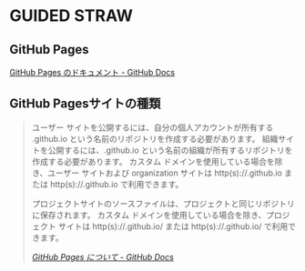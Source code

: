 # GUIDED STRAW

## GitHub Pages

[GitHub Pages のドキュメント - GitHub Docs](https://docs.github.com/ja/pages)

## GitHub Pagesサイトの種類

> ユーザー サイトを公開するには、自分の個人アカウントが所有する <username>.github.io という名前のリポジトリを作成する必要があります。 組織サイトを公開するには、<organization>.github.io という名前の組織が所有するリポジトリを作成する必要があります。 カスタム ドメインを使用している場合を除き、ユーザー サイトおよび organization サイトは http(s)://<username>.github.io または http(s)://<organization>.github.io で利用できます。
> 
> プロジェクトサイトのソースファイルは、プロジェクトと同じリポジトリに保存されます。 カスタム ドメインを使用している場合を除き、プロジェクト サイトは http(s)://<username>.github.io/<repository> または http(s)://<organization>.github.io/<repository> で利用できます。
> 
> <cite>[GitHub Pages について - GitHub Docs](https://docs.github.com/ja/pages/getting-started-with-github-pages/about-github-pages#github-pages-サイトの種類)</cite>
